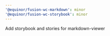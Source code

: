 ```yaml
---
'@equinor/fusion-wc-markdown': minor
'@equinor/fusion-wc-storybook': minor
---
```


Add storybook and stories for markdown-viewer
